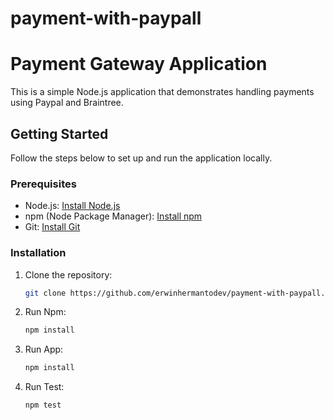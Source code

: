 # payment-with-paypall

# Payment Gateway Application

This is a simple Node.js application that demonstrates handling payments using Paypal and Braintree.

## Getting Started

Follow the steps below to set up and run the application locally.

### Prerequisites

- Node.js: [Install Node.js](https://nodejs.org/)
- npm (Node Package Manager): [Install npm](https://www.npmjs.com/get-npm)
- Git: [Install Git](https://git-scm.com/)

### Installation

1. Clone the repository:

   ```bash
   git clone https://github.com/erwinhermantodev/payment-with-paypall.git
   ```

2. Run Npm:

   ```bash
   npm install
   ```

3. Run App:

   ```bash
   npm install
   ```

4. Run Test:

   ```bash
   npm test
   ```
